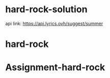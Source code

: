 # hard-rock-solution
api link: https://api.lyrics.ovh/suggest/summer
# hard-rock
# Assignment-hard-rock

